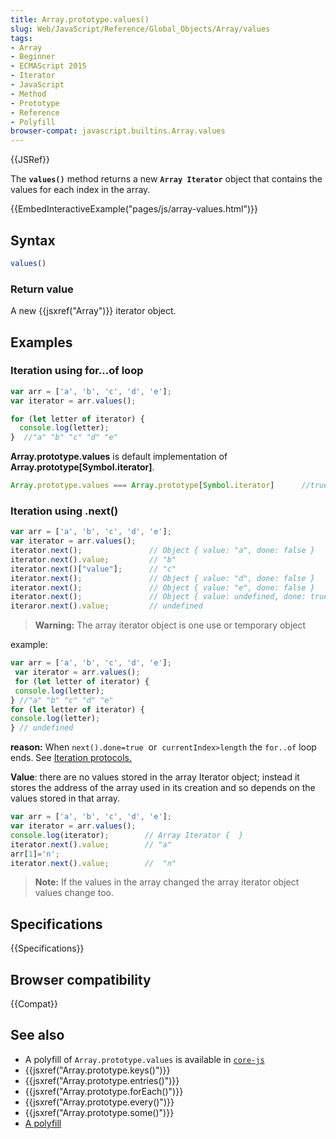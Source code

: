 ```yaml
---
title: Array.prototype.values()
slug: Web/JavaScript/Reference/Global_Objects/Array/values
tags:
- Array
- Beginner
- ECMAScript 2015
- Iterator
- JavaScript
- Method
- Prototype
- Reference
- Polyfill
browser-compat: javascript.builtins.Array.values
---
```

{{JSRef}}

The **`values()`** method returns a new **`Array Iterator`** object that
contains the values for each index in the array.

{{EmbedInteractiveExample("pages/js/array-values.html")}}

## Syntax

```js
values()
```

### Return value

A new {{jsxref("Array")}} iterator object.

## Examples

### Iteration using for...of loop

```js
var arr = ['a', 'b', 'c', 'd', 'e'];
var iterator = arr.values();

for (let letter of iterator) {
  console.log(letter);
}  //"a" "b" "c" "d" "e"
```

**Array.prototype.values** is default implementation of
**Array.prototype\[Symbol.iterator]**.

```js
Array.prototype.values === Array.prototype[Symbol.iterator]      //true
```

### Iteration using .next()

```js
var arr = ['a', 'b', 'c', 'd', 'e'];
var iterator = arr.values();
iterator.next();               // Object { value: "a", done: false }
iterator.next().value;         // "b"
iterator.next()["value"];      // "c"
iterator.next();               // Object { value: "d", done: false }
iterator.next();               // Object { value: "e", done: false }
iterator.next();               // Object { value: undefined, done: true }
iteraror.next().value;         // undefined 
```

> **Warning:** The array iterator object is one use or temporary object

example:

```js
var arr = ['a', 'b', 'c', 'd', 'e'];
 var iterator = arr.values();
 for (let letter of iterator) {
 console.log(letter);
} //"a" "b" "c" "d" "e"
for (let letter of iterator) {
console.log(letter);
} // undefined
```

**reason:** When `next().done=true`  or  `currentIndex>length` the `for..of`
loop ends. See
[Iteration protocols.](/en-US/docs/Web/JavaScript/Reference/Iteration_protocols)

**Value**: there are no values stored in the array Iterator object; instead it
stores the address of the array used in its creation and so depends on the
values stored in that array.

```js
var arr = ['a', 'b', 'c', 'd', 'e'];
var iterator = arr.values();
console.log(iterator);        // Array Iterator {  }
iterator.next().value;        // "a"
arr[1]='n';
iterator.next().value;        //  "n"
```

> **Note:** If the values in the array changed the array iterator object values
> change too.

## Specifications

{{Specifications}}

## Browser compatibility

{{Compat}}

## See also

*   A polyfill of `Array.prototype.values` is available in
    [`core-js`](https://github.com/zloirock/core-js#ecmascript-array)
*   {{jsxref("Array.prototype.keys()")}}
*   {{jsxref("Array.prototype.entries()")}}
*   {{jsxref("Array.prototype.forEach()")}}
*   {{jsxref("Array.prototype.every()")}}
*   {{jsxref("Array.prototype.some()")}}
*   [A polyfill](https://github.com/behnammodi/polyfill/blob/master/array.polyfill.js)
